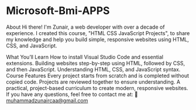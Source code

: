# Microsoft-Bmi-APPS
About
Hi there! I'm Zunair, a web developer with over a decade of experience. I created this course, "HTML CSS JavaScript Projects", to share my knowledge and help you build simple, responsive websites using HTML, CSS, and JavaScript.

What You’ll Learn
How to install Visual Studio Code and essential extensions.
Building websites step-by-step using HTML, followed by CSS, and then JavaScript.
Understanding HTML, CSS, and JavaScript syntax.
Course Features
Every project starts from scratch and is completed without copied code.
Projects are reviewed together to ensure understanding.
A practical, project-based curriculum to create modern, responsive websites.
If you have any questions, feel free to contact me at:
📧 muhammadzunaircaa@gmail.com
